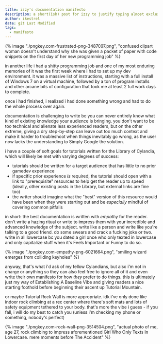 ```yaml
---
title: izzy's documentation manifesto
description: a short(ish) post for izzy to justify typing almost exclusively in Lowercase
author: ikestrel
date: git Last Modified
tags:
  - manifesto
---
```



{% image "./pngkey.com-frustrated-png-3487097.png", "confused clipart woman doesn't understand why she was given a packet of paper with code snippets on the first day of her new programming job" %}

in another life i had a shitty programming job and one of my most enduring memories of it was the first week where i had to set up my dev environment. it was a massive list of instructions, starting with a full install of Windows 7 on a virtual machine, followed by a ton of program installs and other arcane bits of configuration that took me at least 2 full work days to complete.

once i had finished, i realized i had done something wrong and had to do the whole process over again.

documentation is challenging to write bc you can never entirely know what kind of existing knowledge your audience is bringing. you don't want to be too technical and alienate less experienced readers, but on the other extreme, giving a dry step-by-step can leave out too much context and make it harder to troubleshoot when things inevitably go wrong, as the user now lacks the understanding to Simply Google the solution.

i have a couple of soft goals for tutorials written for the Library of Cylandia, which will likely be met with varying degrees of success:

- tutorials should be written for a target audience that has little to no prior gamedev experience
- if specific prior experience _is_ required, the tutorial should open with a link to "prerequisite" resources to help get the reader up to speed (ideally, other existing posts in the Library, but external links are fine too)
- the writer should imagine what the "best" version of this resource would have been when they were starting out and be _especially_ mindful of covering common pitfalls

in short: the best documentation is written with _empathy_ for the reader. don't write a hazing ritual or write to impress them with your incredible and advanced knowledge of the subject. write like a person and write like you're talking to a good friend. do some swears and crack a fucking joke or two. write in all lowercase bc you dated a girl once who only texted in lowercase and only capitalize stuff when it's Feels Important or Funny to do so.

{% image "./pngkey.com-empathy-png-6021664.png", "smiling wizard emerges from colliding keyholes" %}

anyway, that's what i'd ask of my fellow Cylandians, but also i'm not in charge or anything so they can also feel free to ignore all of it and even write their own manifesto for how _they_ prefer to do things. this is ultimately just my way of Establishing A Baseline Vibe and giving readers a nice starting foothold before beginning their ascent up Tutorial Mountain.

or maybe Tutorial Rock Wall is more appropriate. idk i've only done like indoor rock climbing at a rec center where there's soft mats and lots of safety equipment tethered to your body. that's more the vibe i guess - if you fall, i will do my best to catch you (unless i'm checking my phone or something, nobody's perfect)

{% image "./pngkey.com-rock-wall-png-3514504.png", "actual photo of me, age 27, rock climbing to impress aforementioned Girl Who Only Texts In Lowercase. mere moments before The Accident" %}